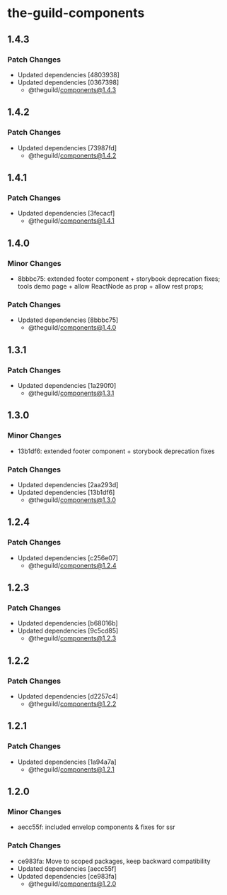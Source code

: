# the-guild-components

## 1.4.3

### Patch Changes

- Updated dependencies [4803938]
- Updated dependencies [0367398]
  - @theguild/components@1.4.3

## 1.4.2

### Patch Changes

- Updated dependencies [73987fd]
  - @theguild/components@1.4.2

## 1.4.1

### Patch Changes

- Updated dependencies [3fecacf]
  - @theguild/components@1.4.1

## 1.4.0

### Minor Changes

- 8bbbc75: extended footer component + storybook deprecation fixes;
  tools demo page + allow ReactNode as prop + allow rest props;

### Patch Changes

- Updated dependencies [8bbbc75]
  - @theguild/components@1.4.0

## 1.3.1

### Patch Changes

- Updated dependencies [1a290f0]
  - @theguild/components@1.3.1

## 1.3.0

### Minor Changes

- 13b1df6: extended footer component + storybook deprecation fixes

### Patch Changes

- Updated dependencies [2aa293d]
- Updated dependencies [13b1df6]
  - @theguild/components@1.3.0

## 1.2.4

### Patch Changes

- Updated dependencies [c256e07]
  - @theguild/components@1.2.4

## 1.2.3

### Patch Changes

- Updated dependencies [b68016b]
- Updated dependencies [9c5cd85]
  - @theguild/components@1.2.3

## 1.2.2

### Patch Changes

- Updated dependencies [d2257c4]
  - @theguild/components@1.2.2

## 1.2.1

### Patch Changes

- Updated dependencies [1a94a7a]
  - @theguild/components@1.2.1

## 1.2.0

### Minor Changes

- aecc55f: included envelop components & fixes for ssr

### Patch Changes

- ce983fa: Move to scoped packages, keep backward compatibility
- Updated dependencies [aecc55f]
- Updated dependencies [ce983fa]
  - @theguild/components@1.2.0
